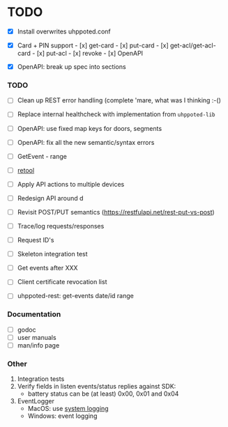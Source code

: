 # TODO

- [x] Install overwrites uhppoted.conf
- [x] Card + PIN support
      - [x] get-card
      - [x] put-card
      - [x] get-acl/get-acl-card
      - [x] put-acl
      - [x] revoke
      - [x] OpenAPI

- [x] OpenAPI: break up spec into sections

### TODO

- [ ] Clean up REST error handling (complete 'mare, what was I thinking :-()
- [ ] Replace internal healthcheck with implementation from `uhppoted-lib`
- [ ] OpenAPI: use fixed map keys for doors, segments
- [ ] OpenAPI: fix all the new semantic/syntax errors
- [ ] GetEvent - range

- [ ] [retool](https://retool.com)
- [ ] Apply API actions to multiple devices
- [ ] Redesign API around d
- [ ] Revisit POST/PUT semantics (https://restfulapi.net/rest-put-vs-post)
- [ ] Trace/log requests/responses
- [ ] Request ID's
- [ ] Skeleton integration test
- [ ] Get events after XXX
- [ ] Client certificate revocation list
- [ ] uhppoted-rest: get-events date/id range

### Documentation

- [ ] godoc
- [ ] user manuals
- [ ] man/info page

### Other

1.  Integration tests
2.  Verify fields in listen events/status replies against SDK:
    - battery status can be (at least) 0x00, 0x01 and 0x04
3.  EventLogger 
    - MacOS: use [system logging](https://developer.apple.com/documentation/os/logging)
    - Windows: event logging
